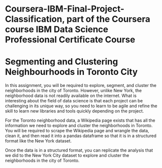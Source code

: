 # Coursera-IBM-Final-Project-Classification, part of the Coursera course IBM Data Science Professional Certificate Course
# Segmenting and Clustering Neighbourhoods in Toronto City

In this assignment, you will be required to explore, segment, and cluster the neighborhoods in the city of Toronto. However, unlike New York, the neighborhood data is not readily available on the internet. What is interesting about the field of data science is that each project can be challenging in its unique way, so you need to learn to be agile and refine the skill to learn new libraries and tools quickly depending on the project.

For the Toronto neighborhood data, a Wikipedia page exists that has all the information we need to explore and cluster the neighborhoods in Toronto. You will be required to scrape the Wikipedia page and wrangle the data, clean it, and then read it into a pandas dataframe so that it is in a structured format like the New York dataset.

Once the data is in a structured format, you can replicate the analysis that we did to the New York City dataset to explore and cluster the neighborhoods in the city of Toronto.
